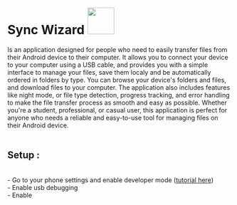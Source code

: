 # Sync Wizard <img src="https://user-images.githubusercontent.com/112857106/223159184-a1ef2b67-56a8-4371-8d18-8524d03ca439.png" style="width: 60px;">
Is an application designed for people who need to easily transfer files from their Android device to their computer. It allows you to connect your device to your computer
using a USB cable, and provides you with a simple interface to manage your files, save them localy and be automatically ordered in folders by type. You can browse your device's folders and files, and download files to your computer. The application also includes features like night mode, or file type detection, progress tracking, and error handling to make the file transfer process as smooth and easy as possible. Whether you're a student, professional, or casual user, this application is perfect for anyone who needs a reliable and easy-to-use tool for managing files on their Android device.
<br><br>

<h2>Setup : </h2> &ensp; 
<br>- Go to your phone settings and enable developer mode (<a href="https://developer.android.com/studio/debug/dev-options?hl=en">tutorial here</a>)
<br>- Enable usb debugging
<br>- Enable 
